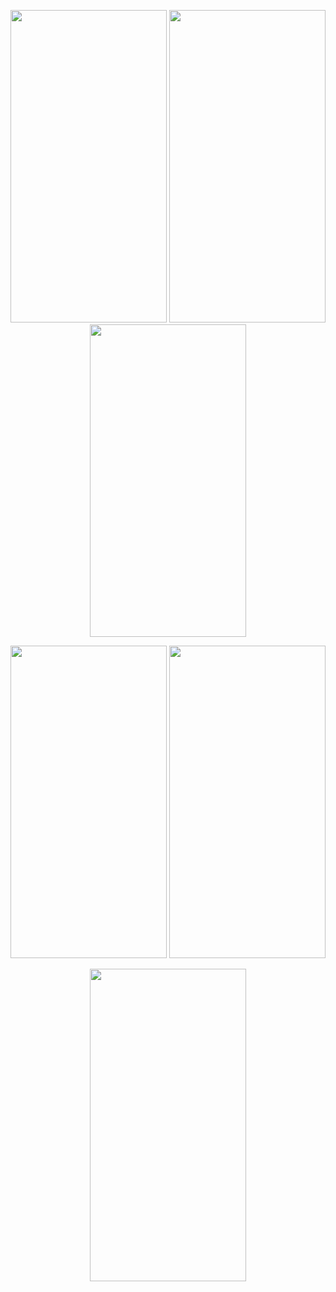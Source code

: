 <p align=center>
<img src="https://user-images.githubusercontent.com/111503264/203918413-4b4fd5b3-89f5-4238-bf1a-e63f2c26c033.jpg" height=500 width=250>
<img src="https://user-images.githubusercontent.com/111503264/203918458-660be58a-ffd4-4b89-a243-a7591f9a5366.jpg" height=500 width=250>
<img src="https://user-images.githubusercontent.com/111503264/203918476-4300ae7c-e41f-4f5d-bd04-373ed1b16c0d.jpg" height=500 width=250>
</p>

<p align=center>
<img src="https://user-images.githubusercontent.com/111503264/203918497-487dbdd9-11c6-4fa5-8042-cfa622a25bf7.jpg" height=500 width=250>
<img src="https://user-images.githubusercontent.com/111503264/203918569-968a7d7a-3db5-49d2-8a89-378ccfb36644.jpg" height=500 width=250>
</p>

<p align=center>
<img src="" height=500 width=250>
</p>
